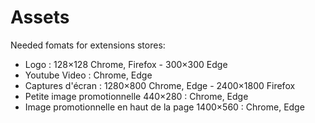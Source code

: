 # Assets

Needed fomats for extensions stores:

- Logo : 128×128 Chrome, Firefox - 300×300 Edge
- Youtube Video : Chrome, Edge
- Captures d'écran : 1280×800 Chrome, Edge - 2400×1800 Firefox
- Petite image promotionnelle 440×280 : Chrome, Edge
- Image promotionnelle en haut de la page 1400×560 : Chrome, Edge
